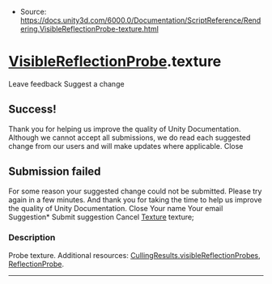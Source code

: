 * Source: https://docs.unity3d.com/6000.0/Documentation/ScriptReference/Rendering.VisibleReflectionProbe-texture.html

#  [VisibleReflectionProbe](https://docs.unity3d.com/6000.0/Documentation/ScriptReference/Rendering.VisibleReflectionProbe.html).texture
Leave feedback
Suggest a change
## Success!
Thank you for helping us improve the quality of Unity Documentation. Although we cannot accept all submissions, we do read each suggested change from our users and will make updates where applicable.
Close
## Submission failed
For some reason your suggested change could not be submitted. Please <a>try again</a> in a few minutes. And thank you for taking the time to help us improve the quality of Unity Documentation.
Close
Your name Your email Suggestion* Submit suggestion
Cancel
[Texture](https://docs.unity3d.com/6000.0/Documentation/ScriptReference/Texture.html) texture; 
### Description
Probe texture.
Additional resources: [CullingResults.visibleReflectionProbes](https://docs.unity3d.com/6000.0/Documentation/ScriptReference/Rendering.CullingResults-visibleReflectionProbes.html), [ReflectionProbe](https://docs.unity3d.com/6000.0/Documentation/ScriptReference/ReflectionProbe.html).
* * *
